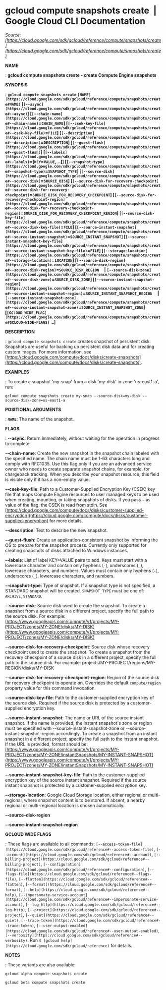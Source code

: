 # gcloud compute snapshots create  |  Google Cloud CLI Documentation

*Source: [https://cloud.google.com/sdk/gcloud/reference/compute/snapshots/create](https://cloud.google.com/sdk/gcloud/reference/compute/snapshots/create)*

**NAME**

: **gcloud compute snapshots create - create Compute Engine snapshots**

**SYNOPSIS**

: **`gcloud compute snapshots create` `[NAME](https://cloud.google.com/sdk/gcloud/reference/compute/snapshots/create#NAME)` [`[--async](https://cloud.google.com/sdk/gcloud/reference/compute/snapshots/create#--async)`] [`[--chain-name](https://cloud.google.com/sdk/gcloud/reference/compute/snapshots/create#--chain-name)`=`CHAIN_NAME`] [`[--csek-key-file](https://cloud.google.com/sdk/gcloud/reference/compute/snapshots/create#--csek-key-file)`=`FILE`] [`[--description](https://cloud.google.com/sdk/gcloud/reference/compute/snapshots/create#--description)`=`DESCRIPTION`] [`[--guest-flush](https://cloud.google.com/sdk/gcloud/reference/compute/snapshots/create#--guest-flush)`] [`[--labels](https://cloud.google.com/sdk/gcloud/reference/compute/snapshots/create#--labels)`=[`KEY`=`VALUE`,…]] [`[--snapshot-type](https://cloud.google.com/sdk/gcloud/reference/compute/snapshots/create#--snapshot-type)`=`SNAPSHOT_TYPE`] [`[--source-disk](https://cloud.google.com/sdk/gcloud/reference/compute/snapshots/create#--source-disk)`=`SOURCE_DISK`] [`[--source-disk-for-recovery-checkpoint](https://cloud.google.com/sdk/gcloud/reference/compute/snapshots/create#--source-disk-for-recovery-checkpoint)`=`SOURCE_DISK_FOR_RECOVERY_CHECKPOINT`] [`[--source-disk-for-recovery-checkpoint-region](https://cloud.google.com/sdk/gcloud/reference/compute/snapshots/create#--source-disk-for-recovery-checkpoint-region)`=`SOURCE_DISK_FOR_RECOVERY_CHECKPOINT_REGION`] [`[--source-disk-key-file](https://cloud.google.com/sdk/gcloud/reference/compute/snapshots/create#--source-disk-key-file)`=`FILE`] [`[--source-instant-snapshot](https://cloud.google.com/sdk/gcloud/reference/compute/snapshots/create#--source-instant-snapshot)`=`SOURCE_INSTANT_SNAPSHOT`] [`[--source-instant-snapshot-key-file](https://cloud.google.com/sdk/gcloud/reference/compute/snapshots/create#--source-instant-snapshot-key-file)`=`FILE`] [`[--storage-location](https://cloud.google.com/sdk/gcloud/reference/compute/snapshots/create#--storage-location)`=`LOCATION`] [`[--source-disk-region](https://cloud.google.com/sdk/gcloud/reference/compute/snapshots/create#--source-disk-region)`=`SOURCE_DISK_REGION`     | `[--source-disk-zone](https://cloud.google.com/sdk/gcloud/reference/compute/snapshots/create#--source-disk-zone)`=`SOURCE_DISK_ZONE`] [`[--source-instant-snapshot-region](https://cloud.google.com/sdk/gcloud/reference/compute/snapshots/create#--source-instant-snapshot-region)`=`SOURCE_INSTANT_SNAPSHOT_REGION`     | `[--source-instant-snapshot-zone](https://cloud.google.com/sdk/gcloud/reference/compute/snapshots/create#--source-instant-snapshot-zone)`=`SOURCE_INSTANT_SNAPSHOT_ZONE`] [`[GCLOUD_WIDE_FLAG](https://cloud.google.com/sdk/gcloud/reference/compute/snapshots/create#GCLOUD-WIDE-FLAGS) …`]**

**DESCRIPTION**

: `gcloud compute snapshots create` creates snapshot of persistent
disk. Snapshots are useful for backing up persistent disk data and for creating
custom images. For more information, see [https://cloud.google.com/compute/docs/disks/create-snapshots](https://cloud.google.com/compute/docs/disks/create-snapshots).

**EXAMPLES**

: To create a snapshot 'my-snap' from a disk 'my-disk' in zone 'us-east1-a', run:

```
gcloud compute snapshots create my-snap --source-disk=my-disk --source-disk-zone=us-east1-a
```

**POSITIONAL ARGUMENTS**

: **`NAME`**:
The name of the snapshot.

**FLAGS**

: **--async**:
Return immediately, without waiting for the operation in progress to complete.

**--chain-name**:
Create the new snapshot in the snapshot chain labeled with the specified name.
The chain name must be 1-63 characters long and comply with RFC1035. Use this
flag only if you are an advanced service owner who needs to create separate
snapshot chains, for example, for chargeback tracking. When you describe your
snapshot resource, this field is visible only if it has a non-empty value.

**--csek-key-file**:
Path to a Customer-Supplied Encryption Key (CSEK) key file that maps Compute
Engine resources to user managed keys to be used when creating, mounting, or
taking snapshots of disks.
If you pass `-` as value of the flag, the CSEK is read from stdin.
See [https://cloud.google.com/compute/docs/disks/customer-supplied-encryption](https://cloud.google.com/compute/docs/disks/customer-supplied-encryption)
for more details.

**--description**:
Text to describe the new snapshot.

**--guest-flush**:
Create an application-consistent snapshot by informing the OS to prepare for the
snapshot process. Currently only supported for creating snapshots of disks
attached to Windows instances.

**--labels**:
List of label KEY=VALUE pairs to add.
Keys must start with a lowercase character and contain only hyphens
(`-`), underscores (`_`), lowercase characters, and
numbers. Values must contain only hyphens (`-`), underscores
(`_`), lowercase characters, and numbers.

**--snapshot-type**:
Type of snapshot. If a snapshot type is not specified, a STANDARD snapshot will
be created. `SNAPSHOT_TYPE` must be one of:
`ARCHIVE`, `STANDARD`.

**--source-disk**:
Source disk used to create the snapshot. To create a snapshot from a source disk
in a different project, specify the full path to the source disk. For example:
[https://www.googleapis.com/compute/v1/projects/MY-PROJECT/zones/MY-ZONE/disks/MY-DISK](https://www.googleapis.com/compute/v1/projects/MY-PROJECT/zones/MY-ZONE/disks/MY-DISK)

**--source-disk-for-recovery-checkpoint**:
Source disk whose recovery checkpoint used to create the snapshot. To create a
snapshot from the recovery checkpoint of a source disk in a different project,
specify the full path to the source disk. For example:
projects/MY-PROJECT/regions/MY-REGION/disks/MY-DISK

**--source-disk-for-recovery-checkpoint-region**:
Region of the source disk for recovery checkpoint to operate on. Overrides the
default `compute/region` property value for this command invocation.

**--source-disk-key-file**:
Path to the customer-supplied encryption key of the source disk. Required if the
source disk is protected by a customer-supplied encryption key.

**--source-instant-snapshot**:
The name or URL of the source instant snapshot. If the name is provided, the
instant snapshot's zone or region must be specified with
--source-instant-snapshot-zone or --source-instant-snapshot-region accordingly.
To create a snapshot from an instant snapshot in a different project, specify
the full path to the instant snapshot. If the URL is provided, format should be:
[https://www.googleapis.com/compute/v1/projects/MY-PROJECT/zones/MY-ZONE/instantSnapshots/MY-INSTANT-SNAPSHOT](https://www.googleapis.com/compute/v1/projects/MY-PROJECT/zones/MY-ZONE/instantSnapshots/MY-INSTANT-SNAPSHOT)

**--source-instant-snapshot-key-file**:
Path to the customer-supplied encryption key of the source instant snapshot.
Required if the source instant snapshot is protected by a customer-supplied
encryption key.

**--storage-location**:
Google Cloud Storage location, either regional or multi-regional, where snapshot
content is to be stored. If absent, a nearby regional or multi-regional location
is chosen automatically.

**--source-disk-region**

**--source-instant-snapshot-region**

**GCLOUD WIDE FLAGS**

: These flags are available to all commands: `[--access-token-file](https://cloud.google.com/sdk/gcloud/reference#--access-token-file)`,
`[--account](https://cloud.google.com/sdk/gcloud/reference#--account)`, `[--billing-project](https://cloud.google.com/sdk/gcloud/reference#--billing-project)`,
`[--configuration](https://cloud.google.com/sdk/gcloud/reference#--configuration)`,
`[--flags-file](https://cloud.google.com/sdk/gcloud/reference#--flags-file)`,
`[--flatten](https://cloud.google.com/sdk/gcloud/reference#--flatten)`, `[--format](https://cloud.google.com/sdk/gcloud/reference#--format)`, `[--help](https://cloud.google.com/sdk/gcloud/reference#--help)`, `[--impersonate-service-account](https://cloud.google.com/sdk/gcloud/reference#--impersonate-service-account)`,
`[--log-http](https://cloud.google.com/sdk/gcloud/reference#--log-http)`,
`[--project](https://cloud.google.com/sdk/gcloud/reference#--project)`, `[--quiet](https://cloud.google.com/sdk/gcloud/reference#--quiet)`, `[--trace-token](https://cloud.google.com/sdk/gcloud/reference#--trace-token)`, `[--user-output-enabled](https://cloud.google.com/sdk/gcloud/reference#--user-output-enabled)`,
`[--verbosity](https://cloud.google.com/sdk/gcloud/reference#--verbosity)`.
Run `$ [gcloud help](https://cloud.google.com/sdk/gcloud/reference)` for details.

**NOTES**

: These variants are also available:

```
gcloud alpha compute snapshots create
```

```
gcloud beta compute snapshots create
```